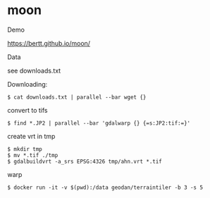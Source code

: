 # moon

Demo

https://bertt.github.io/moon/

Data

see downloads.txt

Downloading:

```
$ cat downloads.txt | parallel --bar wget {}
```

convert to tifs

```
$ find *.JP2 | parallel --bar 'gdalwarp {} {=s:JP2:tif:=}'
```

create vrt in tmp
```
$ mkdir tmp
$ mv *.tif ./tmp
$ gdalbuildvrt -a_srs EPSG:4326 tmp/ahn.vrt *.tif
```

warp

```
$ docker run -it -v $(pwd):/data geodan/terraintiler -b 3 -s 5
```
